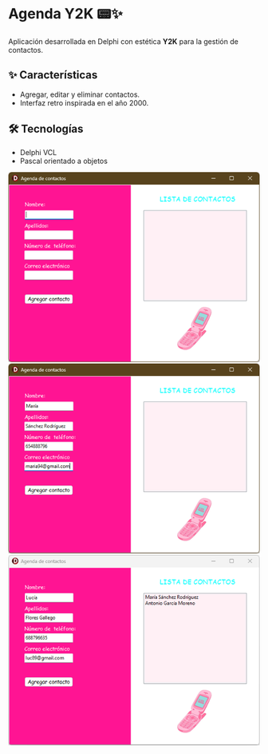 # Agenda Y2K 📟✨

Aplicación desarrollada en Delphi con estética **Y2K** para la gestión de contactos.

## ✨ Características
- Agregar, editar y eliminar contactos.
- Interfaz retro inspirada en el año 2000.

## 🛠️ Tecnologías
- Delphi VCL
- Pascal orientado a objetos

![Pantalla principal](Images/Agenda1.png)
![Agregar contacto](Images/Agenda2.png)
![Lista de contactos](Images/Agenda3.png)
